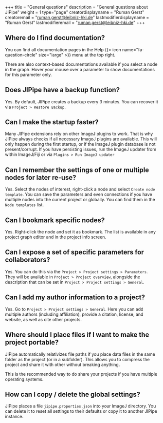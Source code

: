 +++
title = "General questions"
description = "General questions about JIPipe"
weight = 1
type="page"
creatordisplayname = "Ruman Gerst"
creatoremail = "ruman.gerst@leibniz-hki.de"
lastmodifierdisplayname = "Ruman Gerst"
lastmodifieremail = "ruman.gerst@leibniz-hki.de"
+++

## Where do I find documentation?

You can find all documentation pages in the Help {{< icon name="fa-question-circle" size="large" >}} menu at the top right.

There are also context-based documentations available if you select a node in the graph.
Hover your mouse over a parameter to show documentations for this parameter only.

## Does JIPipe have a backup function?

Yes. By default, JIPipe creates a backup every 3 minutes. You can recover it via `Project > Restore Backup`.

## Can I make the startup faster?

Many JIPipe extensions rely on other ImageJ plugins to work. That is why JIPipe always checks if all necessary ImageJ plugins are available.
This will only happen during the first startup, or if the ImageJ plugin database is not present/corrupt.
If you have persisting issues, run the ImageJ updater from within ImageJ/Fiji or via `Plugins > Run ImageJ updater`

## Can I remember the settings of one or multiple nodes for later re-use?

Yes. Select the nodes of interest, right-click a node and select `Create node template`. You can save the parameters and even connections if you have multiple nodes into the current project or globally. 
You can find them in the `Node templates` list.

## Can I bookmark specific nodes?

Yes. Right-click the node and set it as bookmark. The list is available in any project graph editor and in the project info screen.

## Can I expose a set of specific parameters for collaborators?

Yes. You can do this via the `Project > Project settings > Parameters`.
They will be available in `Project > Project overview`, alongside the description that can be set
in `Project > Project settings > General`.

## Can I add my author information to a project?

Yes. Go to `Project > Project settings > General`. Here you can add multiple authors (including affiliation),
provide a citation, license, and website, as well as cite other projects.

## Where should I place files if I want to make the project portable?

JIPipe automatically relativizes file paths if you place data files in the same folder
as the project (or in a subfolder). This allows you to compress the project and
share it with other without breaking anything.

This is the recommended way to do share your projects if you have multiple operating systems.

## How can I copy / delete the global settings?

JIPipe places a file `jipipe.properties.json` into your ImageJ directory. You can delete it to reset all settings
to their defaults or copy it to another JIPipe instance.
